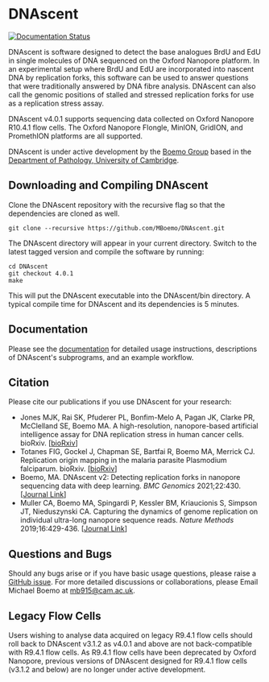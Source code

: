 # DNAscent
[![Documentation Status](https://readthedocs.org/projects/dnascent/badge/?version=latest)](https://dnascent.readthedocs.io/en/latest/?badge=latest)

DNAscent is software designed to detect the base analogues BrdU and EdU in single molecules of DNA sequenced on the Oxford Nanopore platform. In an experimental setup where BrdU and EdU are incorporated into nascent DNA by replication forks, this software can be used to answer questions that were traditionally answered by DNA fibre analysis. DNAscent can also call the genomic positions of stalled and stressed replication forks for use as a replication stress assay.

DNAscent v4.0.1 supports sequencing data collected on Oxford Nanopore R10.4.1 flow cells. The Oxford Nanopore Flongle, MinION, GridION, and PromethION platforms are all supported.

DNAscent is under active development by the [Boemo Group](https://www.boemogroup.org/) based in the [Department of Pathology, University of Cambridge](https://www.path.cam.ac.uk/).

## Downloading and Compiling DNAscent
Clone the DNAscent repository with the recursive flag so that the dependencies are cloned as well.
```shell
git clone --recursive https://github.com/MBoemo/DNAscent.git
```
The DNAscent directory will appear in your current directory.  Switch to the latest tagged version and compile the software by running:
```shell
cd DNAscent
git checkout 4.0.1
make
```
This will put the DNAscent executable into the DNAscent/bin directory.  A typical compile time for DNAscent and its dependencies is 5 minutes.

## Documentation
Please see the [documentation](https://dnascent.readthedocs.io) for detailed usage instructions, descriptions of DNAscent's subprograms, and an example workflow.

## Citation
Please cite our publications if you use DNAscent for your research:
- Jones MJK,  Rai SK,  Pfuderer PL, Bonfim-Melo A, Pagan JK, Clarke PR, McClelland SE, Boemo MA. A high-resolution, nanopore-based artificial intelligence assay for DNA replication stress in human cancer cells. bioRxiv. [[bioRxiv](https://doi.org/10.1101/2022.09.22.509021)]
- Totanes FIG,  Gockel J,  Chapman SE, Bartfai R, Boemo MA, Merrick CJ. Replication origin mapping in the malaria parasite Plasmodium falciparum. bioRxiv. [[bioRxiv](https://doi.org/10.1101/2022.07.27.501677)]
- Boemo, MA. DNAscent v2: Detecting replication forks in nanopore sequencing data with deep learning. *BMC Genomics* 2021;22:430. [[Journal Link](https://doi.org/10.1186/s12864-021-07736-6)]
- Muller CA, Boemo MA, Spingardi P, Kessler BM, Kriaucionis S, Simpson JT, Nieduszynski CA. Capturing the dynamics of genome replication on individual ultra-long nanopore sequence reads. *Nature Methods* 2019;16:429-436. [[Journal Link](https://www.nature.com/articles/s41592-019-0394-y)]

## Questions and Bugs
Should any bugs arise or if you have basic usage questions, please raise a [GitHub issue](https://github.com/MBoemo/DNAscent/issues). For more detailed discussions or collaborations, please Email Michael Boemo at mb915@cam.ac.uk.

## Legacy Flow Cells
Users wishing to analyse data acquired on legacy R9.4.1 flow cells should roll back to DNAscent v3.1.2 as v4.0.1 and above are not back-compatible with R9.4.1 flow cells. As R9.4.1 flow cells have been deprecated by Oxford Nanopore,
previous versions of DNAscent designed for R9.4.1 flow cells (v3.1.2 and below) are no longer under active development.
